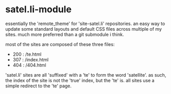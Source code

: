# satel.li-module

essentially the 'remote_theme' for 'site-satel.li' repositories. 
an easy way to update some standard layouts and default CSS files across multiple of my sites. much more preferred than a git submodule i think. 

most of the sites are composed of these three files: 

- 200 : /te.html
- 307 : /index.html
- 404 : /404.html

'satel.li' sites are all 'suffixed' with a 'te' to form the word 'satellite'. as such, the index of the site is not the 'true' index, but the 'te' is. all sites use a simple redirect to the 'te' page. 

